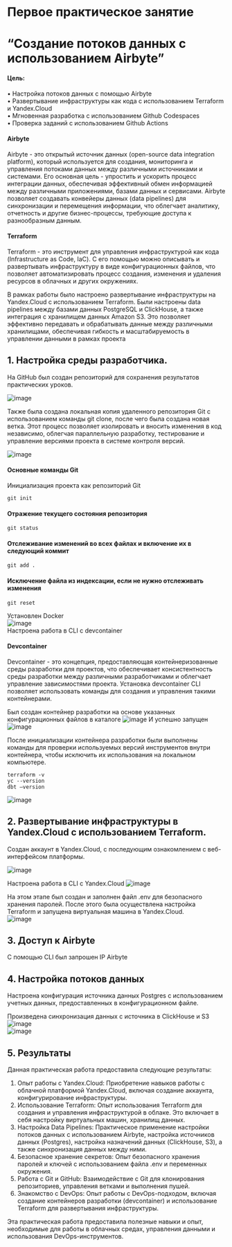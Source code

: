 # Первое практическое занятие
# “Создание потоков данных с использованием Airbyte”

#### Цель:
• Настройка потоков данных с помощью Airbyte     
• Развертывание инфраструктуры как кода с использованием Terraform и Yandex.Cloud    
• Мгновенная разработка с использованием Github Codespaces    
• Проверка заданий с использованием Github Actions   

#### Airbyte
Airbyte - это открытый источник данных (open-source data integration platform), который используется для создания, мониторинга и управления потоками данных между различными источниками и системами. Его основная цель - упростить и ускорить процесс интеграции данных, обеспечивая эффективный обмен информацией между различными приложениями, базами данных и сервисами. Airbyte позволяет создавать конвейеры данных (data pipelines) для синхронизации и перемещения информации, что облегчает аналитику, отчетность и другие бизнес-процессы, требующие доступа к разнообразным данным.

#### Terraform
Terraform - это инструмент для управления инфраструктурой как кода (Infrastructure as Code, IaC). С его помощью можно описывать и развертывать инфраструктуру в виде конфигурационных файлов, что позволяет автоматизировать процесс создания, изменения и удаления ресурсов в облачных и других окружениях.

В рамках работы было настроено развертывание инфраструктуры на Yandex.Cloud с использованием Terraform. Были настроены data pipelines между базами данных PostgreSQL и ClickHouse, а также интеграция с хранилищем данных Amazon S3. Это позволяет эффективно передавать и обрабатывать данные между различными хранилищами, обеспечивая гибкость и масштабируемость в управлении данными в рамках проекта

## 1.	Настройка среды разработчика.

На GitHub был создан репозиторий для сохранения результатов практических уроков.   

![image](https://github.com/elenasamsonenko/data_warehouse_analyst/assets/129121912/cc618ff8-dd12-47fb-8e37-8f6ba83ab96b)   

Также была создана локальная копия удаленного репозитория Git с использованием команды git clone, после чего была создана новая ветка. Этот процесс позволяет изолировать и вносить изменения в код независимо, облегчая параллельную разработку, тестирование и управление версиями проекта в системе контроля версий.

![image](https://github.com/elenasamsonenko/data_warehouse_analyst/assets/129121912/b7d6fe60-1882-4264-852c-09a8390d6bd8)     
#### Основные команды Git
Инициализация проекта как репозиторий Git
```
git init
```   
#### Отражение текущего состояния репозитория
```
git status
```   
#### Отслеживание изменений во всех файлах и включение их в следующий коммит
```
git add .     
```
#### Исключение файла из индексации, если не нужно отслеживать изменения
```
git reset
```


Установлен Docker   
![image](https://github.com/elenasamsonenko/data_warehouse_analyst/assets/129121912/b39ae922-6121-4eff-8c5d-c13965a510ed)   
Настроена работа в CLI c devcontainer
#### Devcontainer
Devcontainer - это концепция, предоставляющая контейнеризованные среды разработки для проектов, что обеспечивает консистентность среды разработки между различными разработчиками и облегчает управление зависимостями проекта. Установка devcontainer CLI позволяет использовать команды для создания и управления такими контейнерами. 

Был создан контейнер разработки на основе указанных конфигурационных файлов в каталоге
![image](https://github.com/elenasamsonenko/data_warehouse_analyst/assets/129121912/ec066982-f918-4e49-8960-1fbb69903eca)
И успешно запущен 
![image](https://github.com/elenasamsonenko/data_warehouse_analyst/assets/129121912/746c89a6-1fae-4ffd-be2d-13e4a7302d30)   

После инициализации контейнера разработки были выполнены команды для проверки используемых версий инструментов внутри контейнера, чтобы исключить их использования на локальном компьютере.
```
terraform -v
yc --version
dbt –version
```   
![image](https://github.com/elenasamsonenko/data_warehouse_analyst/assets/129121912/c02ae35d-02e8-4e4c-bef4-ec793577cb58)   

## 2. Развертывание инфраструктуры в Yandex.Cloud с использованием Terraform.

Создан аккаунт в Yandex.Cloud, с последующим ознакомлением с веб-интерфейсом платформы.

![image](https://github.com/elenasamsonenko/data_warehouse_analyst/assets/129121912/a0f9fa6f-f7bd-4efb-b428-693f9d08296a)


Настроена работа в CLI c Yandex.Cloud
![image](https://github.com/elenasamsonenko/data_warehouse_analyst/assets/129121912/cd50e82e-3af0-4e2e-8dcd-f52e1088b2ca)

На этом этапе был создан и заполнен файл .env для безопасного хранения паролей. После этого была осуществлена настройка Terraform и запущена виртуальная машина в Yandex.Cloud.   
![image](https://github.com/elenasamsonenko/data_warehouse_analyst/assets/129121912/43f6525c-fa0c-4459-bbb4-79ab1f860c22)


## 3. Доступ к Airbyte
С помощью СLI был запрошен IP Airbyte

## 4. Настройка потоков данных
Настроена конфигурация источника данных Postgres с использованием учетных данных, предоставленных в конфигурационном файле.  


Произведена синхронизация данных с источника в ClickHouse и S3   
![image](https://github.com/elenasamsonenko/data_warehouse_analyst/assets/129121912/e88ec835-4e64-4f32-b14f-ee2df7994788)   
![image](https://github.com/elenasamsonenko/data_warehouse_analyst/assets/129121912/cb16edce-9439-4ce7-b5d2-91dccdb49faf)


## 5. Результаты
Данная практическая работа предоставила следующие результаты:
1. Опыт работы с Yandex.Cloud: Приобретение навыков работы с облачной платформой Yandex.Cloud, включая создание аккаунта, конфигурирование инфраструктуры.
2. Использование Terraform: Опыт использования Terraform для создания и управления инфраструктурой в облаке. Это включает в себя настройку виртуальных машин, хранилищ данных.
3. Настройка Data Pipelines: Практическое применение настройки потоков данных с использованием Airbyte, настройка источников данных (Postgres), настройка назначений данных (ClickHouse, S3), а также синхронизация данных между ними.
4. Безопасное хранение секретов: Опыт безопасного хранения паролей и ключей с использованием файла .env и переменных окружения.
5. Работа с Git и GitHub: Взаимодействие с Git для клонирования репозиториев, управления ветками и выполнения пушей.
6. Знакомство с DevOps: Опыт работы с DevOps-подходом, включая создание контейнеров разработки (devcontainer) и использование Terraform для развертывания инфраструктуры.

Эта практическая работа предоставила полезные навыки и опыт, необходимые для работы в облачных средах, управления данными и использования DevOps-инструментов.
































